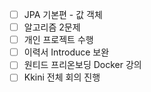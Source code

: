 - [ ] JPA 기본편 - 값 객체
- [ ] 알고리즘 2문제
- [ ] 개인 프로젝트 수행
- [ ] 이력서 Introduce 보완
- [ ] 원티드 프리온보딩 Docker 강의
- [ ] Kkini 전체 회의 진행
